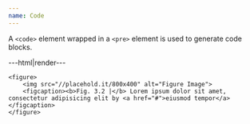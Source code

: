 ```yaml
---
name: Code
---
```


A <code>&lt;code&gt;</code> element wrapped in a <code>&lt;pre&gt;</code> element is used to generate code blocks.

---html|render---

<pre><code class="nohighlight">&lt;figure&gt;
	&lt;img src=&quot;//placehold.it/800x400&quot; alt=&quot;Figure Image&quot;&gt;
	&lt;figcaption&gt;&lt;b&gt;Fig. 3.2 |&lt;/b&gt; Lorem ipsum dolor sit amet, consectetur adipisicing elit by &lt;a href=&quot;#&quot;&gt;eiusmod tempor&lt;/a&gt;&lt;/figcaption&gt;
&lt;/figure&gt;</code></pre>